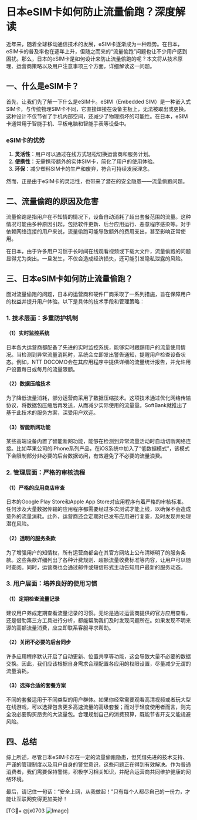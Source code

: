 # 日本eSIM卡如何防止流量偷跑？深度解读

近年来，随着全球移动通信技术的发展，eSIM卡逐渐成为一种趋势。在日本，eSIM卡的普及率也在逐年上升，但随之而来的“流量偷跑”问题也让不少用户感到困扰。那么，日本的eSIM卡是如何设计来防止流量偷跑的呢？本文将从技术原理、运营商策略以及用户注意事项三个方面，详细解读这一问题。

## 一、什么是eSIM卡？

首先，让我们先了解一下什么是eSIM卡。eSIM（Embedded SIM）是一种嵌入式SIM卡，与传统物理SIM卡不同，它直接焊接在设备主板上，无法被取出或更换。这种设计不仅节省了手机内部空间，还减少了物理损坏的可能性。在日本，eSIM卡通常用于智能手机、平板电脑和智能手表等设备中。

### eSIM卡的优势

1. **灵活性**：用户可以通过在线方式轻松切换运营商和服务计划。
2. **便携性**：无需携带额外的实体SIM卡，简化了用户的使用体验。
3. **环保**：减少塑料SIM卡的生产和废弃，符合可持续发展理念。

然而，正是由于eSIM卡的灵活性，也带来了潜在的安全隐患——流量偷跑问题。

## 二、流量偷跑的原因及危害

流量偷跑是指用户在不知情的情况下，设备自动消耗了超出套餐范围的流量。这种情况可能由多种原因引起，包括软件更新、后台应用运行、恶意程序感染等。对于依赖网络连接的用户来说，流量偷跑可能导致额外的费用支出，甚至影响正常使用。

在日本，由于许多用户习惯于长时间在线观看视频或下载大文件，流量偷跑的问题显得尤为突出。一旦发生，不仅会造成经济损失，还可能引发隐私泄露的风险。

## 三、日本eSIM卡如何防止流量偷跑？

面对流量偷跑的问题，日本的运营商和硬件厂商采取了一系列措施，旨在保障用户的权益并提升用户体验。以下是具体的技术手段和管理策略：

### 1. 技术层面：多重防护机制

#### （1）实时监控系统
日本各大运营商都配备了先进的实时监控系统，能够实时跟踪用户的流量使用情况。当检测到异常流量消耗时，系统会立即发出警告通知，提醒用户检查设备状态。例如，NTT DOCOMO会在其应用程序中提供详细的流量统计报告，并允许用户设置每日或每月的流量限额。

#### （2）数据压缩技术
为了降低流量消耗，部分运营商采用了数据压缩技术。这项技术通过优化网络传输协议，将数据包压缩后再发送，从而减少实际使用的流量量。SoftBank就推出了基于此技术的服务方案，深受用户欢迎。

#### （3）智能断网功能
某些高端设备内置了智能断网功能，能够在检测到异常流量活动时自动切断网络连接。比如苹果公司的iPhone系列产品，在iOS系统中加入了“低数据模式”，该模式下会限制部分非必要的后台数据访问，有效避免了不必要的流量浪费。

### 2. 管理层面：严格的审核流程

#### （1）严格的应用商店审查
日本的Google Play Store和Apple App Store对应用程序有着严格的审核标准。任何涉及大量数据传输的应用程序都需要经过多次测试才能上线，以确保不会造成意外的流量消耗。此外，运营商还会定期对已发布应用进行复查，及时发现并处理潜在风险。

#### （2）透明的服务条款
为了增强用户的知情权，所有运营商都会在其官方网站上公布清晰明了的服务条款。这些条款详细列出了各种计费规则、超额流量收费标准等内容，让用户可以随时查阅。同时，运营商也会通过邮件或短信形式主动告知用户最新的服务动态。

### 3. 用户层面：培养良好的使用习惯

#### （1）定期检查流量记录
建议用户养成定期查看流量记录的习惯。无论是通过运营商提供的官方应用查看，还是借助第三方工具进行分析，都能帮助我们及时发现问题所在。如果发现不明来源的高额流量消费，应立即联系客服寻求帮助。

#### （2）关闭不必要的后台同步
许多应用程序默认开启了自动更新、位置共享等功能，这会导致大量不必要的数据交换。因此，我们应该根据自身需求合理配置各应用的权限设置，尽量减少无谓的流量消耗。

#### （3）选择合适的套餐方案
不同的套餐适用于不同类型的用户群体。如果你经常需要观看高清视频或者玩大型在线游戏，可以选择包含更多高速流量的高级套餐；而对于轻度使用者而言，则完全没必要购买昂贵的大流量包。合理规划自己的消费预算，既能节省开支又能规避风险。

## 四、总结

综上所述，尽管日本eSIM卡存在一定的流量偷跑隐患，但凭借先进的技术支持、严谨的管理制度以及用户自身的警觉意识，这些问题正在得到有效解决。作为普通消费者，我们需要保持警惕，积极学习相关知识，并配合运营商共同维护健康的网络环境。

最后，请记住一句话：“安全上网，从我做起！”只有每个人都尽自己的一份力，才能让互联网变得更加美好！

[TG💪+ @jx0703 ![Image](https://github.com/user-attachments/assets/dbca1d08-cadb-493c-b0ec-ad6f7a83f270)]